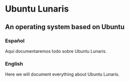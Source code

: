 # Ubuntu Lunaris
## An operating system based on Ubuntu

### Español
Aquí documentaremos todo sobre Ubuntu Lunaris.

### English
Here we will document everything about Ubuntu Lunaris.

